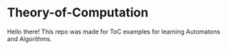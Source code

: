 # Theory-of-Computation

Hello there! This repo was made for ToC examples for learning Automatons and Algorithms.
